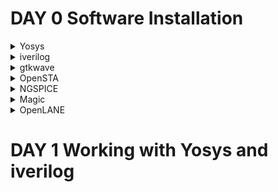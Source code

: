 # DAY 0 Software Installation
<details>
    <summary>
Yosys  
        </summary>
I installed Yosys using the following commands:  

```
$ git clone https://github.com/YosysHQ/yosys.git  
$ cd yosys-master   
$ sudo apt install make (If make is not installed please install it)   
$ sudo apt-get install build-essential clang bison flex \  
    libreadline-dev gawk tcl-dev libffi-dev git \  
    graphviz xdot pkg-config python3 libboost-system-dev \  
    libboost-python-dev libboost-filesystem-dev zlib1g-dev  
$ make config-gcc  
$ make   
$ sudo make install
```
Below is the screenshot showing successfull launch  
![Screenshot from 2023-08-01 16-03-00](https://github.com/NharikaVulchi/IIITB_ASIC_MT513/assets/83216569/fb581d7c-6b2c-46b2-bdbf-7c7918120f3d)
</details>
<details>
    <summary>
iverilog  
    </summary>
verilog is installed using the following command 

    
```
$ sudo apt-get install iverilog
```
Screenshot of successfull installation
![Screenshot from 2023-08-01 16-03-21](https://github.com/NharikaVulchi/IIITB_ASIC_MT513/assets/83216569/b8d04ceb-79a9-4d3a-aa28-5dad568500a9)
</details>
<details>
    <summary>
gtkwave
    </summary>
installation steps

    
```
$ sudo apt-get install gtkwave
```
![Screenshot from 2023-08-01 16-03-35](https://github.com/NharikaVulchi/IIITB_ASIC_MT513/assets/83216569/ae5859fc-87db-4f9d-948b-a1a20f28ed24)
![Screenshot from 2023-08-01 16-03-49](https://github.com/NharikaVulchi/IIITB_ASIC_MT513/assets/83216569/2e1bbbfd-b976-45f4-b460-92bc185b882e)

</details>

<details>
    <summary>
        OpenSTA
    </summary>
Install the dependencies using the following command:

    
```
$ sudo apt-get install cmake clang gcc tcl swig bison flex 
```   
Install OpenSTA using the below code:

```
$ git clone https://github.com/The-OpenROAD-Project/OpenSTA.git
$cd OpenSTA
$mkdir build
$cd build
$cmake ..
$make
```
Screenshot showing successful installation
![Screenshot from 2023-08-03 19-29-33](https://github.com/NharikaVulchi/IIITB_ASIC_MT513/assets/83216569/40c8e64b-f50a-4946-9738-fd40501accd8)
</details> 
<details>
    <summary>
        NGSPICE
    </summary>
Dowmload the tarball from https://sourceforge.net/projects/ngspice/files/ and use the following code to unpack and install ngspice:

```
$ tar -zxvf ngspice-40.tar.gz
$ cd ngspice-40
$ mkdir release
$ cd release
$ ../configure  --with-x --with-readline=yes --disable-debug
$ make
$ sudo make install
```
Screenshot showing successful installation:


![Screenshot from 2023-08-03 19-20-49](https://github.com/NharikaVulchi/IIITB_ASIC_MT513/assets/83216569/a56e723d-878b-444f-82c8-a7a63dd2a615)
</details>
<details>
    <summary>
        Magic
    </summary>

Install magic using the following code snippet:
```
$sudo apt-get install m4
$sudo apt-get install tcsh
$sudo apt-get install csh
$sudo apt-get install libx11-dev
$sudo apt-get install tcl-dev tk-dev
$sudo apt-get install libcairo2-dev
$sudo apt-get install mesa-common-dev libglu1-mesa-dev
$sudo apt-get install libncurses-dev
$git clone https://github.com/RTimothyEdwards/magic
$cd magic
$./configure
$make
$make install
```
Screenshot of installation:
![Screenshot from 2023-08-03 20-23-37](https://github.com/NharikaVulchi/IIITB_ASIC_MT513/assets/83216569/c6b967d1-5b7e-4814-abf3-13fae2b6fa81)

</details>

<details>
    <summary>
        OpenLANE
    </summary>


Pre-installation steps:
```
$sudo apt-get update
$sudo apt-get upgrade
$sudo apt install -y build-essential python3 python3-venv python3-pip make git
```

Docker Installation:
```
$sudo apt install apt-transport-https ca-certificates curl software-properties-commoncurl -fsSL https://download.docker.com/linux/ubuntu/gpg | sudo gpg --dearmor -o /usr/share/keyrings/docker-archive-keyring.gpg

$echo "deb [arch=amd64 signed-by=/usr/share/keyrings/docker-archive-keyring.gpg] https://download.docker.com/linux/ubuntu $(lsb_release -cs) stable" | sudo tee /etc/apt/sources.list.d/docker.list > /dev/null

$sudo apt update
$sudo apt install docker-ce docker-ce-cli containerd.io
$sudo docker run hello-world

$sudo groupadd docker
$sudo usermod -aG docker $USER
$sudo reboot
```
After system reboot, check for installation using:
```
$sudo docker run hello-world
```

Steps to install PDKs and Tools:
```
$cd $HOME
$git clone https://github.com/The-OpenROAD-Project/OpenLane
$cd OpenLane



$make
$make test
```
</details>



# DAY 1 Working with Yosys and iverilog
